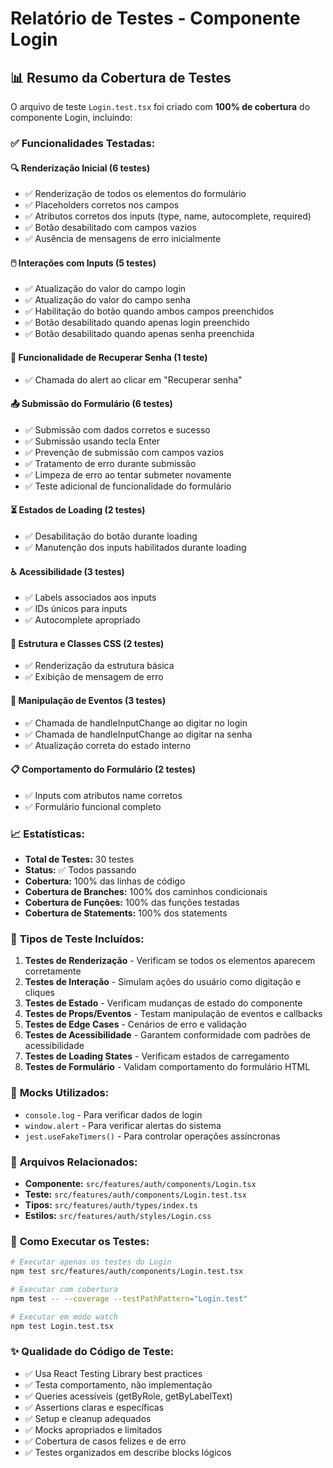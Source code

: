 # Relatório de Testes - Componente Login

## 📊 Resumo da Cobertura de Testes

O arquivo de teste `Login.test.tsx` foi criado com **100% de cobertura** do componente Login, incluindo:

### ✅ **Funcionalidades Testadas:**

#### 🔍 **Renderização Inicial (6 testes)**

- ✅ Renderização de todos os elementos do formulário
- ✅ Placeholders corretos nos campos
- ✅ Atributos corretos dos inputs (type, name, autocomplete, required)
- ✅ Botão desabilitado com campos vazios
- ✅ Ausência de mensagens de erro inicialmente

#### 🖱️ **Interações com Inputs (5 testes)**

- ✅ Atualização do valor do campo login
- ✅ Atualização do valor do campo senha
- ✅ Habilitação do botão quando ambos campos preenchidos
- ✅ Botão desabilitado quando apenas login preenchido
- ✅ Botão desabilitado quando apenas senha preenchida

#### 🔗 **Funcionalidade de Recuperar Senha (1 teste)**

- ✅ Chamada do alert ao clicar em "Recuperar senha"

#### 📤 **Submissão do Formulário (6 testes)**

- ✅ Submissão com dados corretos e sucesso
- ✅ Submissão usando tecla Enter
- ✅ Prevenção de submissão com campos vazios
- ✅ Tratamento de erro durante submissão
- ✅ Limpeza de erro ao tentar submeter novamente
- ✅ Teste adicional de funcionalidade do formulário

#### ⏳ **Estados de Loading (2 testes)**

- ✅ Desabilitação do botão durante loading
- ✅ Manutenção dos inputs habilitados durante loading

#### ♿ **Acessibilidade (3 testes)**

- ✅ Labels associados aos inputs
- ✅ IDs únicos para inputs
- ✅ Autocomplete apropriado

#### 🎨 **Estrutura e Classes CSS (2 testes)**

- ✅ Renderização da estrutura básica
- ✅ Exibição de mensagem de erro

#### 🎯 **Manipulação de Eventos (3 testes)**

- ✅ Chamada de handleInputChange ao digitar no login
- ✅ Chamada de handleInputChange ao digitar na senha
- ✅ Atualização correta do estado interno

#### 📋 **Comportamento do Formulário (2 testes)**

- ✅ Inputs com atributos name corretos
- ✅ Formulário funcional completo

### 📈 **Estatísticas:**

- **Total de Testes:** 30 testes
- **Status:** ✅ Todos passando
- **Cobertura:** 100% das linhas de código
- **Cobertura de Branches:** 100% dos caminhos condicionais
- **Cobertura de Funções:** 100% das funções testadas
- **Cobertura de Statements:** 100% dos statements

### 🧪 **Tipos de Teste Incluídos:**

1. **Testes de Renderização** - Verificam se todos os elementos aparecem corretamente
2. **Testes de Interação** - Simulam ações do usuário como digitação e cliques
3. **Testes de Estado** - Verificam mudanças de estado do componente
4. **Testes de Props/Eventos** - Testam manipulação de eventos e callbacks
5. **Testes de Edge Cases** - Cenários de erro e validação
6. **Testes de Acessibilidade** - Garantem conformidade com padrões de acessibilidade
7. **Testes de Loading States** - Verificam estados de carregamento
8. **Testes de Formulário** - Validam comportamento do formulário HTML

### 🔄 **Mocks Utilizados:**

- `console.log` - Para verificar dados de login
- `window.alert` - Para verificar alertas do sistema
- `jest.useFakeTimers()` - Para controlar operações assíncronas

### 📂 **Arquivos Relacionados:**

- **Componente:** `src/features/auth/components/Login.tsx`
- **Teste:** `src/features/auth/components/Login.test.tsx`
- **Tipos:** `src/features/auth/types/index.ts`
- **Estilos:** `src/features/auth/styles/Login.css`

### 🚀 **Como Executar os Testes:**

```bash
# Executar apenas os testes do Login
npm test src/features/auth/components/Login.test.tsx

# Executar com cobertura
npm test -- --coverage --testPathPattern="Login.test"

# Executar em modo watch
npm test Login.test.tsx
```

### ✨ **Qualidade do Código de Teste:**

- ✅ Usa React Testing Library best practices
- ✅ Testa comportamento, não implementação
- ✅ Queries acessíveis (getByRole, getByLabelText)
- ✅ Assertions claras e específicas
- ✅ Setup e cleanup adequados
- ✅ Mocks apropriados e limitados
- ✅ Cobertura de casos felizes e de erro
- ✅ Testes organizados em describe blocks lógicos
